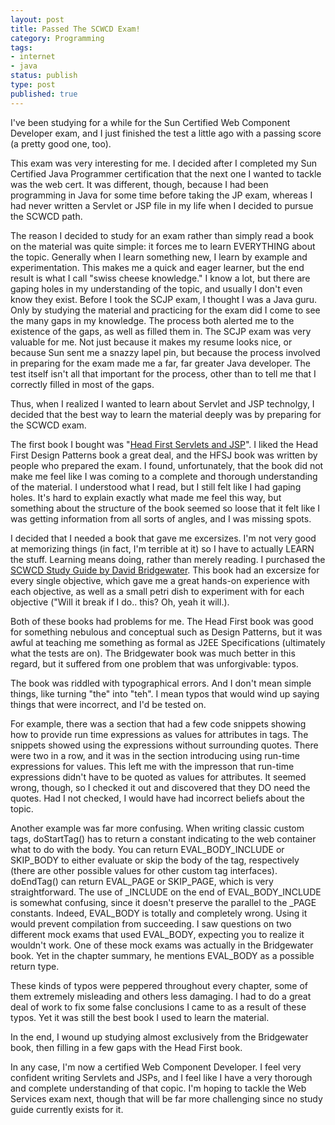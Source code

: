 ```yaml
---
layout: post
title: Passed The SCWCD Exam!
category: Programming
tags:
- internet
- java
status: publish
type: post
published: true
---
```


I've been studying for a while for the Sun Certified Web Component Developer exam, and I just finished the test a little ago with a passing score (a pretty good one, too).

This exam was very interesting for me.  I decided after I completed my Sun Certified Java Programmer certification that the next one I wanted to tackle was the web cert.  It was different, though, because I had been programming in Java for some time before taking the JP exam, whereas I had never written a Servlet or JSP file in my life when I decided to pursue the SCWCD path.

The reason I decided to study for an exam rather than simply read a book on the material was quite simple: it forces me to learn EVERYTHING about the topic.  Generally when I learn something new, I learn by example and experimentation.  This makes me a quick and eager learner, but the end result is what I call "swiss cheese knowledge."  I know a lot, but there are gaping holes in my understanding of the topic, and usually I don't even know they exist.  Before I took the SCJP exam, I thought I was a Java guru.  Only by studying the material and practicing for the exam did I come to see the many gaps in my knowledge.  The process both alerted me to the existence of the gaps, as well as filled them in.  The SCJP exam was very valuable for me.  Not just because it makes my resume looks nice, or because Sun sent me a snazzy lapel pin, but because the process involved in preparing for the exam made me a far, far greater Java developer.  The test itself isn't all that important for the process, other than to tell me that I correctly filled in most of the gaps.

Thus, when I realized I wanted to learn about Servlet and JSP technolgy, I decided that the best way to learn the material deeply was by preparing for the SCWCD exam.

The first book I bought was "[Head First Servlets and JSP](http://www.amazon.com/Head-First-Servlets-JSP-Component/dp/0596005407/)".  I liked the Head First Design Patterns book a great deal, and the HFSJ book was written by people who prepared the exam.  I found, unfortunately, that the book did not make me feel like I was coming to a complete and thorough understanding of the material.  I understood what I read, but I still felt like I had gaping holes.  It's hard to explain exactly what made me feel this way, but something about the structure of the book seemed so loose that it felt like I was getting information from all sorts of angles, and I was missing spots.

I decided that I needed a book that gave me excersizes.  I'm not very good at memorizing things (in fact, I'm terrible at it) so I have to actually LEARN the stuff.  Learning means doing, rather than merely reading.  I purchased the [SCWCD Study Guide by David Bridgewater](http://www.amazon.com/Certified-Component-Developer-310-081-Oracle/dp/0072258810/sr=8-1/qid=1158623201).  This book had an excersize for every single objective, which gave me a great hands-on experience with each objective, as well as a small petri dish to experiment with for each objective ("Will it break if I do.. this? Oh, yeah it will.).  

Both of these books had problems for me.  The Head First book was good for something nebulous and conceptual such as Design Patterns, but it was awful at teaching me something as formal as J2EE Specifications (ultimately what the tests are on).  The Bridgewater book was much better in this regard, but it suffered from one problem that was unforgivable: typos.

The book was riddled with typographical errors.  And I don't mean simple things, like turning "the" into "teh".  I mean typos that would wind up saying things that were incorrect, and I'd be tested on.

For example, there was a section that had a few code snippets showing how to provide run time expressions as values for attributes in tags.  The snippets showed using the expressions without surrounding quotes. There were two in a row, and it was in the section introducing using run-time expressions for values.  This left me with the impresson that run-time expressions didn't have to be quoted as values for attributes.  It seemed wrong, though, so I checked it out and discovered that they DO need the quotes.  Had I not checked, I would have had incorrect beliefs about the topic.

Another example was far more confusing.  When writing classic custom tags, doStartTag() has to return a constant indicating to the web container what to do with the body.  You can return EVAL_BODY_INCLUDE or SKIP_BODY to either evaluate or skip the body of the tag, respectively (there are other possible values for other custom tag interfaces).  doEndTag() can return EVAL_PAGE or SKIP_PAGE, which is very straightforward.  The use of _INCLUDE on the end of EVAL_BODY_INCLUDE is somewhat confusing, since it doesn't preserve the parallel to the _PAGE constants.  Indeed, EVAL_BODY is totally and completely wrong.  Using it would prevent compilation from succeeding.  I saw questions on two different mock exams that used EVAL_BODY, expecting you to realize it wouldn't work.  One of these mock exams was actually in the Bridgewater book.  Yet in the chapter summary, he mentions EVAL_BODY as a possible return type.

These kinds of typos were peppered throughout every chapter, some of them extremely misleading and others less damaging.  I had to do a great deal of work to fix some false conclusions I came to as a result of these typos.  Yet it was still the best book I used to learn the material.

In the end, I wound up studying almost exclusively from the Bridgewater book, then filling in a few gaps with the Head First book.

In any case, I'm now a certified Web Component Developer.  I feel very confident writing Servlets and JSPs, and I feel like I have a very thorough and complete understanding of that copic.  I'm hoping to tackle the Web Services exam next, though that will be far more challenging since no study guide currently exists for it.  

